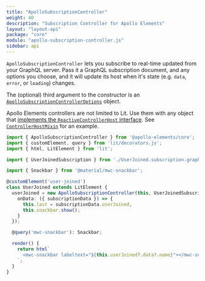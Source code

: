 ```yaml
---
title: "ApolloSubscriptionController"
weight: 40
description: "Subscription Controller for Apollo Elements"
layout: "layout-api"
package: "core"
module: "apollo-subscription-controller.js"
sidebar: api
---
```


<!-- ----------------------------------------------------------------------------------------
     Welcome! This file includes automatically generated API documentation.
     To edit the docs that appear within, find the original source file under `packages/*`,
     corresponding to the package name and module in this YAML front-matter block.
     Thank you for your interest in Apollo Elements 😁
------------------------------------------------------------------------------------------ -->


`ApolloSubscriptionController` lets you subscribe to real-time updated from your GraphQL server. Pass it a GraphQL subscription document, and any options you choose, and it will update its host when it's state (e.g. `data`, `error`, or `loading`) changes.

The (optional) third argument to the constructor is an [`ApolloSubscriptionControllerOptions`](#options) object.

<inline-notification type="tip">

Apollo Elements controllers are not limited to Lit. Use them with any object that [implements the `ReactiveControllerHost` interface](https://lit.dev/docs/composition/controllers/). See [`ControllerHostMixin`](/api/libraries/mixins/controller-host-mixin/) for an example.

</inline-notification>

```ts copy
import { ApolloSubscriptionController } from '@apollo-elements/core';
import { customElement, query } from 'lit/decorators.js';
import { html, LitElement } from 'lit';

import { UserJoinedSubscription } from './UserJoined.subscription.graphql.js';

import { Snackbar } from '@material/mwc-snackbar';

@customElement('user-joined')
class UserJoined extends LitElement {
  userJoined = new ApolloSubscriptionController(this, UserJoinedSubscription, {
    onData: ({ subscriptionData }) => {
      this.last = subscriptionData.userJoined,
      this.snackbar.show();
    }
  });

  @query('mwc-snackbar'): Snackbar;

  render() {
    return html`
      <mwc-snackbar labeltext="${this.userJoined?.data?.name}"></mwc-snackbar>
    `;
  }
}
```
